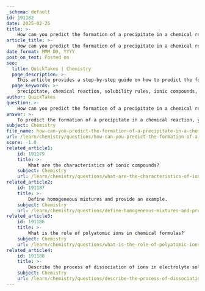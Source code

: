 ```yaml
---
_schema: default
id: 191182
date: 2025-02-25
title: >-
    How can you predict the formation of a precipitate in a chemical reaction?
article_title: >-
    How can you predict the formation of a precipitate in a chemical reaction?
date_format: MMM DD, YYYY
post_on_text: Posted on
seo:
  title: QuickTakes | Chemistry
  page_description: >-
    This article provides a step-by-step guide on how to predict the formation of a precipitate in a chemical reaction using solubility rules and examples.
  page_keywords: >-
    precipitate, chemical reaction, solubility rules, ionic compounds, double displacement, AgCl, NaCl, balanced equation, complete ionic equation, net ionic equation
author: QuickTakes
question: >-
    How can you predict the formation of a precipitate in a chemical reaction?
answer: >-
    To predict the formation of a precipitate in a chemical reaction, you can utilize solubility rules, which provide guidelines on whether certain ionic compounds will dissolve in water or form a solid (precipitate) when mixed in solution. Here’s a step-by-step approach:\n\n1. **Identify the Reactants**: Determine the chemical formulas of the reactants involved in the reaction. For example, if you are mixing solutions of silver nitrate (AgNO₃) and sodium chloride (NaCl), identify these compounds.\n\n2. **Write the Possible Products**: Use the double displacement (metathesis) reaction principle to predict the products. For the example above, the products would be silver chloride (AgCl) and sodium nitrate (NaNO₃).\n\n3. **Consult Solubility Rules**: Check the solubility of the predicted products against established solubility rules. Common rules include:\n   - Most nitrates (NO₃⁻) are soluble.\n   - Most chlorides (Cl⁻) are soluble, except for those of silver (Ag⁺), lead (Pb²⁺), and mercury (Hg₂²⁺).\n   - If a product is insoluble according to these rules, it will precipitate out of the solution.\n\n4. **Determine the Formation of a Precipitate**: If one of the predicted products is insoluble, a precipitate will form. In our example, silver chloride (AgCl) is insoluble in water, so it will precipitate out when AgNO₃ and NaCl solutions are mixed.\n\n5. **Write the Balanced Chemical Equation**: Represent the reaction with a balanced chemical equation, including the states of matter:\n   $$\n   \text{AgNO}_3 (aq) + \text{NaCl} (aq) \rightarrow \text{AgCl} (s) + \text{NaNO}_3 (aq)\n   $$\n   Here, (s) indicates that AgCl is a solid precipitate.\n\n6. **Complete and Net Ionic Equations**: You can further analyze the reaction by writing the complete ionic equation, which shows all ions present, and then the net ionic equation, which focuses on the ions that participate in forming the precipitate:\n   - **Complete Ionic Equation**:\n   $$\n   \text{Ag}^+ (aq) + \text{NO}_3^- (aq) + \text{Na}^+ (aq) + \text{Cl}^- (aq) \rightarrow \text{AgCl} (s) + \text{Na}^+ (aq) + \text{NO}_3^- (aq)\n   $$\n   - **Net Ionic Equation**:\n   $$\n   \text{Ag}^+ (aq) + \text{Cl}^- (aq) \rightarrow \text{AgCl} (s)\n   $$\n\nBy following these steps and applying solubility rules, you can effectively predict whether a precipitate will form in a chemical reaction.
subject: Chemistry
file_name: how-can-you-predict-the-formation-of-a-precipitate-in-a-chemical-reaction.md
url: /learn/chemistry/questions/how-can-you-predict-the-formation-of-a-precipitate-in-a-chemical-reaction
score: -1.0
related_article1:
    id: 191179
    title: >-
        What are the characteristics of ionic compounds?
    subject: Chemistry
    url: /learn/chemistry/questions/what-are-the-characteristics-of-ionic-compounds
related_article2:
    id: 191187
    title: >-
        Define homogeneous mixtures and provide an example.
    subject: Chemistry
    url: /learn/chemistry/questions/define-homogeneous-mixtures-and-provide-an-example
related_article3:
    id: 191186
    title: >-
        What is the role of polyatomic ions in chemical formulas?
    subject: Chemistry
    url: /learn/chemistry/questions/what-is-the-role-of-polyatomic-ions-in-chemical-formulas
related_article4:
    id: 191188
    title: >-
        Describe the process of dissociation of ions in electrolyte solutions.
    subject: Chemistry
    url: /learn/chemistry/questions/describe-the-process-of-dissociation-of-ions-in-electrolyte-solutions
---
```


&nbsp;